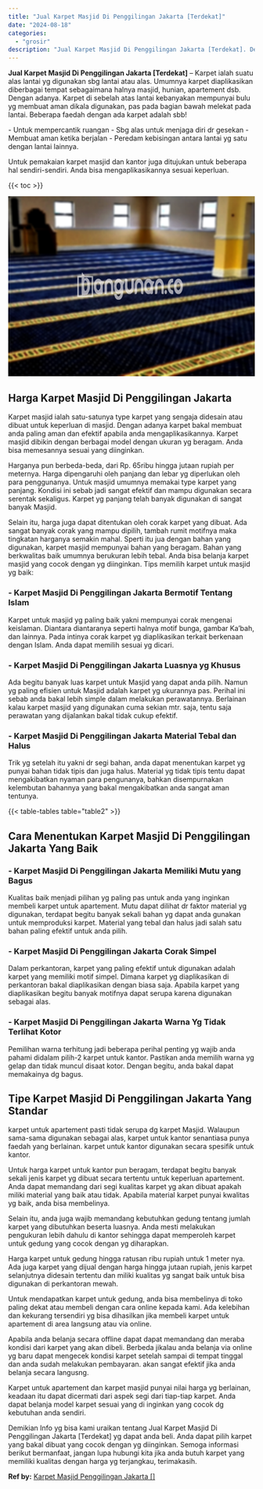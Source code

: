 ```yaml
---
title: "Jual Karpet Masjid Di Penggilingan Jakarta [Terdekat]"
date: "2024-08-18"
categories: 
  - "grosir"
description: "Jual Karpet Masjid Di Penggilingan Jakarta [Terdekat]. Demikian Info yg bisa kami uraikan tentang Jual Karpet Masjid Di Penggilingan Jakarta [Terdekat] yg..."
---
```


**Jual Karpet Masjid Di Penggilingan Jakarta \[Terdekat\]** – Karpet ialah suatu alas lantai yg digunakan sbg lantai atau alas. Umumnya karpet diaplikasikan diberbagai tempat sebagaimana halnya masjid, hunian, apartement dsb. Dengan adanya. Karpet di sebelah atas lantai kebanyakan mempunyai bulu yg membuat aman dikala digunakan, pas pada bagian bawah melekat pada lantai. Beberapa faedah dengan ada karpet adalah sbb!

\- Untuk mempercantik ruangan - Sbg alas untuk menjaga diri dr gesekan - Membuat aman ketika berjalan - Peredam kebisingan antara lantai yg satu dengan lantai lainnya.

Untuk pemakaian karpet masjid dan kantor juga ditujukan untuk beberapa hal sendiri-sendiri. Anda bisa mengaplikasikannya sesuai keperluan.

{{< toc >}}

![Jual Karpet Masjid Di Penggilingan Jakarta [Terdekat]](/images/grosir-karpet-murah-33.png)

## Harga Karpet Masjid Di Penggilingan Jakarta

Karpet masjid ialah satu-satunya type karpet yang sengaja didesain atau dibuat untuk keperluan di masjid. Dengan adanya karpet bakal membuat anda paling aman dan efektif apabila anda mengaplikasikannya. Karpet masjid dibikin dengan berbagai model dengan ukuran yg beragam. Anda bisa memesannya sesuai yang diinginkan.

Harganya pun berbeda-beda, dari Rp. 65ribu hingga jutaan rupiah per meternya. Harga dipengaruhi oleh panjang dan lebar yg diperlukan oleh para penggunanya. Untuk masjid umumnya memakai type karpet yang panjang. Kondisi ini sebab jadi sangat efektif dan mampu digunakan secara serentak sekaligus. Karpet yg panjang telah banyak digunakan di sangat banyak Masjid.

Selain itu, harga juga dapat ditentukan oleh corak karpet yang dibuat. Ada sangat banyak corak yang mampu dipilih, tambah rumit motifnya maka tingkatan harganya semakin mahal. Sperti itu jua dengan bahan yang digunakan, karpet masjid mempunyai bahan yang beragam. Bahan yang berkwalitas baik umumnya berukuran lebih tebal. Anda bisa belanja karpet masjid yang cocok dengan yg diinginkan. Tips memilih karpet untuk masjid yg baik:

### \- Karpet Masjid Di Penggilingan Jakarta Bermotif Tentang Islam

Karpet untuk masjid yg paling baik yakni mempunyai corak mengenai keislaman. Diantara diantaranya seperti halnya motif bunga, gambar Ka’bah, dan lainnya. Pada intinya corak karpet yg diaplikasikan terkait berkenaan dengan Islam. Anda dapat memilih sesuai yg dicari.

### \- Karpet Masjid Di Penggilingan Jakarta Luasnya yg Khusus

Ada begitu banyak luas karpet untuk Masjid yang dapat anda pilih. Namun yg paling efisien untuk Masjid adalah karpet yg ukurannya pas. Perihal ini sebab anda bakal lebih simple dalam melakukan perawatannya. Berlainan kalau karpet masjid yang digunakan cuma sekian mtr. saja, tentu saja perawatan yang dijalankan bakal tidak cukup efektif.

### \- Karpet Masjid Di Penggilingan Jakarta Material Tebal dan Halus

Trik yg setelah itu yakni dr segi bahan, anda dapat menentukan karpet yg punyai bahan tidak tipis dan juga halus. Material yg tidak tipis tentu dapat mengakibatkan nyaman para pengunanya, bahkan disempurnakan kelembutan bahannya yang bakal mengakibatkan anda sangat aman tentunya.

{{< table-tables table="table2" >}}

## Cara Menentukan Karpet Masjid Di Penggilingan Jakarta Yang Baik

### \- Karpet Masjid Di Penggilingan Jakarta Memiliki Mutu yang Bagus

Kualitas baik menjadi pilihan yg paling pas untuk anda yang inginkan membeli karpet untuk apartement. Mutu dapat dilihat dr faktor material yg digunakan, terdapat begitu banyak sekali bahan yg dapat anda gunakan untuk memproduksi karpet. Material yang tebal dan halus jadi salah satu bahan paling efektif untuk anda pilih.

### \- Karpet Masjid Di Penggilingan Jakarta Corak Simpel

Dalam perkantoran, karpet yang paling efektif untuk digunakan adalah karpet yang memiliki motif simpel. Dimana karpet yg diaplikasikan di perkantoran bakal diaplikasikan dengan biasa saja. Apabila karpet yang diaplikasikan begitu banyak motifnya dapat serupa karena digunakan sebagai alas.

### \- Karpet Masjid Di Penggilingan Jakarta Warna Yg Tidak Terlihat Kotor

Pemilihan warna terhitung jadi beberapa perihal penting yg wajib anda pahami didalam pilih-2 karpet untuk kantor. Pastikan anda memilih warna yg gelap dan tidak muncul disaat kotor. Dengan begitu, anda bakal dapat memakainya dg bagus.

## Tipe Karpet Masjid Di Penggilingan Jakarta Yang Standar

karpet untuk apartement pasti tidak serupa dg karpet Masjid. Walaupun sama-sama digunakan sebagai alas, karpet untuk kantor senantiasa punya faedah yang berlainan. karpet untuk kantor digunakan secara spesifik untuk kantor.

Untuk harga karpet untuk kantor pun beragam, terdapat begitu banyak sekali jenis karpet yg dibuat secara tertentu untuk keperluan apartement. Anda dapat memandang dari segi kualitas karpet yg akan dibuat apakah miliki material yang baik atau tidak. Apabila material karpet punyai kwalitas yg baik, anda bisa membelinya.

Selain itu, anda juga wajib memandang kebutuhkan gedung tentang jumlah karpet yang dibutuhkan beserta luasnya. Anda mesti melakukan pengukuran lebih dahulu di kantor sehingga dapat memperoleh karpet untuk gedung yang cocok dengan yg diharapkan.

Harga karpet untuk gedung hingga ratusan ribu rupiah untuk 1 meter nya. Ada juga karpet yang dijual dengan harga hingga jutaan rupiah, jenis karpet selanjutnya didesain tertentu dan miliki kualitas yg sangat baik untuk bisa digunakan di perkantoran mewah.

Untuk mendapatkan karpet untuk gedung, anda bisa membelinya di toko paling dekat atau membeli dengan cara online kepada kami. Ada kelebihan dan kekurang tersendiri yg bisa dihasilkan jika membeli karpet untuk apartement di area langsung atau via online.

Apabila anda belanja secara offline dapat dapat memandang dan meraba kondisi dari karpet yang akan dibeli. Berbeda jikalau anda belanja via online yg baru dapat mengecek kondisi karpet setelah sampai di tempat tinggal dan anda sudah melakukan pembayaran. akan sangat efektif jika anda belanja secara langusng.

Karpet untuk apartement dan karpet masjid punyai nilai harga yg berlainan, keadaan itu dapat dicermati dari aspek segi dari tiap-tiap karpet. Anda dapat belanja model karpet sesuai yang di inginkan yang cocok dg kebutuhan anda sendiri.

Demikian Info yg bisa kami uraikan tentang Jual Karpet Masjid Di Penggilingan Jakarta \[Terdekat\] yg dapat anda beli. Anda dapat pilih karpet yang bakal dibuat yang cocok dengan yg diinginkan. Semoga informasi berikut bermanfaat, jangan lupa hubungi kita jika anda butuh karpet yang memiliki kualitas dengan harga yg terjangkau, terimakasih.

**Ref by:**  [Karpet Masjid Penggilingan Jakarta []](https://id.wikipedia.org/wiki/Karpet)
